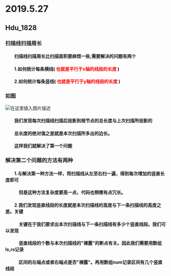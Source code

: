# 2019.5.27
## Hdu_1828
### 扫描线扫描周长
#### &emsp;&emsp;扫描线扫描周长比扫描面积要麻烦一些,需要解决的问题有两个
#### &emsp;&emsp;1.如何统计每条横线(<font color =red> 也就是平行于x轴的线段的长度 </font>)
#### &emsp;&emsp;2.如何统计每条竖线(<font color =red> 也就是平行于y轴的线段的长度 </font>)
### 如图
![在这里插入图片描述](https://img-blog.csdnimg.cn/20190528160342966.png)
#### &emsp;&emsp;我们发现每次扫描线扫描后投影到根节点的总长度与上次扫描所投影的
#### &emsp;&emsp;总长度的绝对值之差就是本次扫描所多出的边长。
#### &emsp;&emsp;这样我们就解决了第一个问题
### 解决第二个问题的方法有两种
#### &emsp;&emsp;1.与解决第一种方法一样，将扫描线从左至右扫一遍，得到每次增加的竖直长度即可
#### &emsp;&emsp;&emsp;但是这种方法复杂度要高一点，代码也稍微有点冗长。
#### &emsp;&emsp;2.我们发现竖直线段的长度就是本次扫描线的高度与下一条扫描线的高度之差。关键
#### &emsp;&emsp;&emsp;关键在于我们要求出本次扫描线与下一条扫描线有多少个竖直线段。我们可以发现
#### &emsp;&emsp;&emsp;竖直线段的个数与本次扫描线的"裸露"的断点有关。因此我们需要用数组ls,rs记录
#### &emsp;&emsp;&emsp;区间的左端点或者右端点是否"裸露"。再用数组num记录区间有几个竖直线段